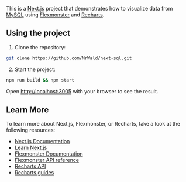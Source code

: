 This is a [Next.js](https://nextjs.org/) project that demonstrates how to visualize data from [MySQL](https://www.mysql.com/) using [Flexmonster](https://www.flexmonster.com/) and [Recharts](https://recharts.org/en-US).

## Using the project

1. Clone the repository:

```bash
git clone https://github.com/MrWald/next-sql.git
```

2. Start the project:
```bash
npm run build && npm start
```

Open [http://localhost:3005](http://localhost:3005) with your browser to see the result.

## Learn More

To learn more about Next.js, Flexmonster, or Recharts, take a look at the following resources:

- [Next.js Documentation](https://nextjs.org/docs)
- [Learn Next.js](https://nextjs.org/learn)
- [Flexmonster Documentation](https://www.flexmonster.com/doc/)
- [Flexmonster API reference](https://www.flexmonster.com/api/)
- [Recharts API](https://recharts.org/en-US/api)
- [Recharts guides](https://recharts.org/en-US/guide)
